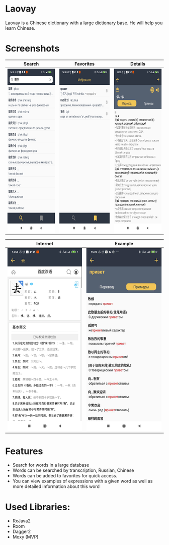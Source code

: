 # Laovay

Laovay is a Chinese dictionary with a large dictionary base. He will help you learn Chinese.

# Screenshots

Search | Favorites| Details
:-------------:|:-------------:|:-------------:
<img src="https://github.com/eduard1abdulmanov123/Laovay/blob/master/screenshot/1.jpg" width="309" height="520">|<img src="https://github.com/eduard1abdulmanov123/Laovay/blob/master/screenshot/2.jpg" width="309" height="520">|<img src="https://github.com/eduard1abdulmanov123/Laovay/blob/master/screenshot/3.jpg" width="309" height="520">

Internet | Example
:-------------:|:-------------:
<img src="https://github.com/eduard1abdulmanov123/Laovay/blob/master/screenshot/4.jpg" width="309" height="580">|<img src="https://github.com/eduard1abdulmanov123/Laovay/blob/master/screenshot/5.jpg" width="309" height="580">

# Features
* Search for words in a large database
* Words can be searched by transcription, Russian, Chinese
* Words can be added to favorites for quick access.
* You can view examples of expressions with a given word as well as more detailed information about this word

# Used Libraries:
* RxJava2
* Room 
* Dagger2
* Moxy (MVP)
